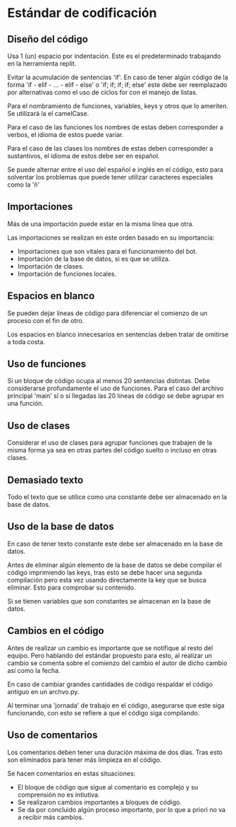 # Estándar de codificación

## Diseño del código

Usa 1 (un) espacio por indentación. Este es el predeterminado trabajando en la herramienta replit.

Evitar la acumulación de sentencias 'if'. En caso de tener algún código de la forma 'if - elif - ... - elif - else' o 'if; if; if; if; else' este debe ser reemplazado por alternativas como el uso de ciclos for con el manejo de listas. 

Para el nombramiento de funciones, variables, keys y otros que lo ameriten. Se utilizará la el camelCase.

Para el caso de las funciones los nombres de estas deben corresponder a verbos, el idioma de estos puede variar.

Para el caso de las clases los nombres de estas deben corresponder a sustantivos, el idioma de estos debe ser en español.

Se puede alternar entre el uso del español e inglés en el código, esto para solventar los problemas que puede tener utilizar caracteres especiales como la 'ñ'


## Importaciones

Más de una importación puede estar en la misma línea que otra.

Las importaciones se realizan en este orden basado en su importancia:
- Importaciones que son vitales para el funcionamiento del bot.
- Importación de la base de datos, si es que se utiliza.
- Importación de clases.
- Importación de funciones locales.


## Espacios en blanco

Se pueden dejar líneas de código para diferenciar el comienzo de un proceso con el fin de otro. 

Los espacios en blanco innecesarios en sentencias deben tratar de omitirse a toda costa.


## Uso de funciones

Si un bloque de código ocupa al menos 20 sentencias distintas. Debe considerarse profundamente el uso de funciones. Para el caso del archivo principal 'main' sí o sí llegadas las 20 líneas de código se debe agrupar en una función.


## Uso de clases

Considerar el uso de clases para agrupar funciones que trabajen de la misma forma ya sea en otras partes del código suelto o incluso en otras clases.


## Demasiado texto

Todo el texto que se utilice como una constante debe ser almacenado en la base de datos.


## Uso de la base de datos

En caso de tener texto constante este debe ser almacenado en la base de datos.

Antes de eliminar algún elemento de la base de datos se debe compilar el código imprimiendo las keys, tras esto se debe hacer una segunda compilación pero esta vez usando directamente la key que se busca eliminar. Esto para comprobar su contenido.

Si se tienen variables que son constantes se almacenan en la base de datos. 


## Cambios en el código

Antes de realizar un cambio es importante que se notifique al resto del equipo. Pero hablando del estándar propuesto para esto, al realizar un cambio se comenta sobre el comienzo del cambio el autor de dicho cambio así como la fecha. 

En caso de cambiar grandes cantidades de código respaldar el código antiguo en un archvo.py.

Al terminar una 'jornada' de trabajo en el código, asegurarse que este siga funcionando, con esto se refiere a que el código siga compilando.


## Uso de comentarios

Los comentarios deben tener una duración máxima de dos días. Tras esto son eliminados para tener más limpieza en el código.

Se hacen comentarios en estas situaciones:
- El bloque de código que sigue al comentario es complejo y su comprensión no es intiutiva.
- Se realizaron cambios importantes a bloques de código.
- Se da por concluido algún proceso importante, por lo que a priori no va a recibir más cambios.
